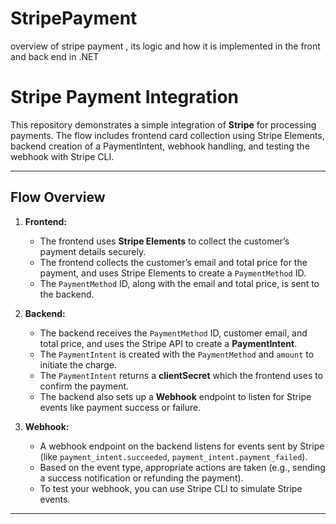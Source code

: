# StripePayment
overview of stripe payment , its logic and how it is implemented in the front and back end in .NET

# Stripe Payment Integration

This repository demonstrates a simple integration of **Stripe** for processing payments. The flow includes frontend card collection using Stripe Elements, backend creation of a PaymentIntent, webhook handling, and testing the webhook with Stripe CLI.

---

## Flow Overview

1. **Frontend:**
    - The frontend uses **Stripe Elements** to collect the customer’s payment details securely.
    - The frontend collects the customer’s email and total price for the payment, and uses Stripe Elements to create a `PaymentMethod` ID.
    - The `PaymentMethod` ID, along with the email and total price, is sent to the backend.

2. **Backend:**
    - The backend receives the `PaymentMethod` ID, customer email, and total price, and uses the Stripe API to create a **PaymentIntent**.
    - The `PaymentIntent` is created with the `PaymentMethod` and `amount` to initiate the charge.
    - The `PaymentIntent` returns a **clientSecret** which the frontend uses to confirm the payment.
    - The backend also sets up a **Webhook** endpoint to listen for Stripe events like payment success or failure.

3. **Webhook:**
    - A webhook endpoint on the backend listens for events sent by Stripe (like `payment_intent.succeeded`, `payment_intent.payment_failed`).
    - Based on the event type, appropriate actions are taken (e.g., sending a success notification or refunding the payment).
    - To test your webhook, you can use Stripe CLI to simulate Stripe events.
---


